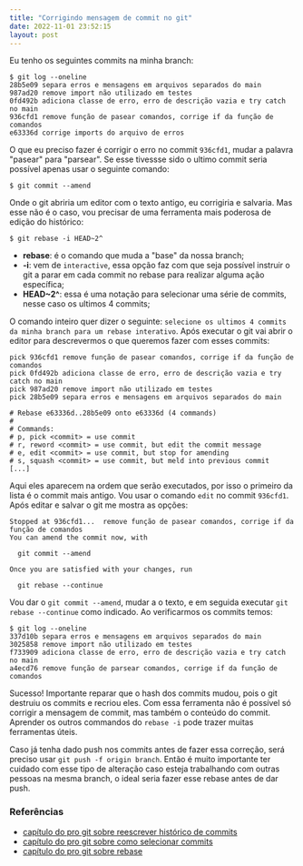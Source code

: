```yaml
---
title: "Corrigindo mensagem de commit no git"
date: 2022-11-01 23:52:15
layout: post
---
```


Eu tenho os seguintes commits na minha branch:

```
$ git log --oneline
28b5e09 separa erros e mensagens em arquivos separados do main
987ad20 remove import não utilizado em testes
0fd492b adiciona classe de erro, erro de descrição vazia e try catch no main
936cfd1 remove função de pasear comandos, corrige if da função de comandos
e63336d corrige imports do arquivo de erros
```

O que eu preciso fazer é corrigir o erro no commit `936cfd1`, mudar a
palavra "pasear" para "parsear". Se esse tivessse sido o ultimo commit
seria possível apenas usar o seguinte comando:

```
$ git commit --amend
```

Onde o git abriria um editor com o texto antigo, eu corrigiria e salvaria.
Mas esse não é o caso, vou precisar de uma ferramenta mais poderosa de edição
do histórico:

```
$ git rebase -i HEAD~2^
```

- **rebase**: é o comando que muda a "base" da nossa branch;
- **-i**: vem de `interactive`, essa opção faz com que seja possível instruir o git a parar
em cada commit no rebase para realizar alguma ação específica;
- **HEAD~2^**: essa é uma notação para selecionar uma série de commits, nesse caso
os ultimos 4 commits;

O comando inteiro quer dizer o seguinte: `selecione os ultimos 4 commits da minha branch
para um rebase interativo`. Após executar o git vai abrir o editor para descrevermos o que
queremos fazer com esses commits:

```
pick 936cfd1 remove função de pasear comandos, corrige if da função de comandos
pick 0fd492b adiciona classe de erro, erro de descrição vazia e try catch no main
pick 987ad20 remove import não utilizado em testes
pick 28b5e09 separa erros e mensagens em arquivos separados do main

# Rebase e63336d..28b5e09 onto e63336d (4 commands)
#
# Commands:
# p, pick <commit> = use commit
# r, reword <commit> = use commit, but edit the commit message
# e, edit <commit> = use commit, but stop for amending
# s, squash <commit> = use commit, but meld into previous commit
[...]
```

Aqui eles aparecem na ordem que serão executados, por isso o primeiro da lista
é o commit mais antigo. Vou usar o comando `edit` no commit `936cfd1`. Após
editar e salvar o git me mostra as opções:

```
Stopped at 936cfd1...  remove função de pasear comandos, corrige if da função de comandos
You can amend the commit now, with

  git commit --amend 

Once you are satisfied with your changes, run

  git rebase --continue
```

Vou dar o `git commit --amend`, mudar a o texto, e em seguida executar
`git rebase --continue` como indicado. Ao verificarmos os commits temos:

```
$ git log --oneline
337d10b separa erros e mensagens em arquivos separados do main
3025858 remove import não utilizado em testes
f733909 adiciona classe de erro, erro de descrição vazia e try catch no main
a4ecd76 remove função de parsear comandos, corrige if da função de comandos
```

Sucesso! Importante reparar que o hash dos commits mudou, pois o git destruiu os
commits e recriou eles. Com essa ferramenta não é possível só corrigir a mensagem
de commit, mas também o conteúdo do commit. Aprender os outros commandos do `rebase -i`
pode trazer muitas ferramentas úteis.

Caso já tenha dado push nos commits antes de fazer essa correção, será preciso usar
`git push -f origin branch`. Então é muito importante ter cuidado com esse tipo
de alteração caso esteja trabalhando com outras pessoas na mesma branch, o ideal
seria fazer esse rebase antes de dar push.

### Referências

+ [capítulo do pro git sobre reescrever histórico de commits]
+ [capítulo do pro git sobre como selecionar commits]
+ [capítulo do pro git sobre rebase]

[capítulo do pro git sobre reescrever histórico de commits]: https://git-scm.com/book/en/v2/Git-Tools-Rewriting-History
[capítulo do pro git sobre como selecionar commits]: https://git-scm.com/book/en/v2/Git-Tools-Revision-Selection
[capítulo do pro git sobre rebase]: https://git-scm.com/book/en/v2/Git-Branching-Rebasing